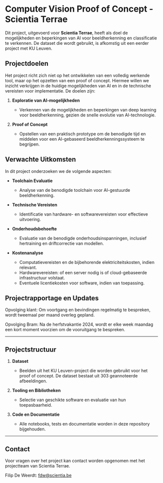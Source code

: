 # Computer Vision Proof of Concept - Scientia Terrae

Dit project, uitgevoerd voor **Scientia Terrae**, heeft als doel de mogelijkheden en beperkingen van AI voor beeldherkenning en classificatie te verkennen. De dataset die wordt gebruikt, is afkomstig uit een eerder project met KU Leuven.

## Projectdoelen

Het project richt zich niet op het ontwikkelen van een volledig werkende tool, maar op het opzetten van een proof of concept. Hiermee willen we inzicht verkrijgen in de huidige mogelijkheden van AI en in de technische vereisten voor implementatie. De doelen zijn:

1. **Exploratie van AI-mogelijkheden**

   - Verkennen van de mogelijkheden en beperkingen van deep learning voor beeldherkenning, gezien de snelle evolutie van AI-technologie.

2. **Proof of Concept**
   - Opstellen van een praktisch prototype om de benodigde tijd en middelen voor een AI-gebaseerd beeldherkenningssysteem te begrijpen.

## Verwachte Uitkomsten

In dit project onderzoeken we de volgende aspecten:

- **Toolchain Evaluatie**

  - Analyse van de benodigde toolchain voor AI-gestuurde beeldherkenning.

- **Technische Vereisten**

  - Identificatie van hardware- en softwarevereisten voor effectieve uitvoering.

- **Onderhoudsbehoefte**

  - Evaluatie van de benodigde onderhoudsinspanningen, inclusief hertraining en driftcorrectie van modellen.

- **Kostenanalyse**
  - Computatievereisten en de bijbehorende elektriciteitskosten, indien relevant.
  - Hardwarevereisten: of een server nodig is of cloud-gebaseerde infrastructuur volstaat.
  - Eventuele licentiekosten voor software, indien van toepassing.

## Projectrapportage en Updates

Opvolging klant: Om voortgang en bevindingen regelmatig te bespreken, wordt tweemaal per maand overleg gepland.

Opvolging Bram: Na de herfstvakantie 2024, wordt er elke week maandag een kort moment voorzien om de vooruitgang te bespreken.

---

## Projectstructuur

1. **Dataset**

   - Beelden uit het KU Leuven-project die worden gebruikt voor het proof of concept. De dataset bestaat uit 303 geannoteerde afbeeldingen.

2. **Tooling en Bibliotheken**

   - Selectie van geschikte software en evaluatie van hun toepasbaarheid.

3. **Code en Documentatie**
   - Alle notebooks, tests en documentatie worden in deze repository bijgehouden.

---

## Contact

Voor vragen over het project kan contact worden opgenomen met het projectteam van Scientia Terrae.

Filip De Weerdt: fdw@scientia.be
